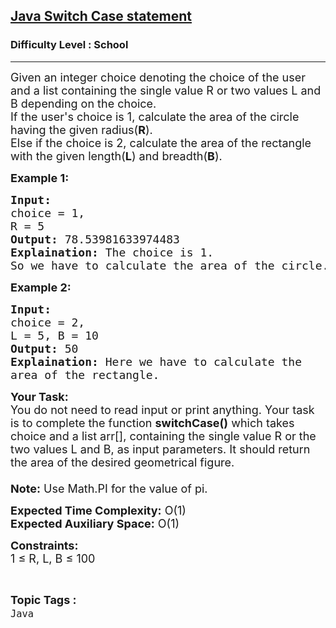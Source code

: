<h2><a href="https://www.geeksforgeeks.org/problems/java-switch-case-statement3529/1?page=1&category=Java&sortBy=submissions">Java Switch Case statement</a></h2><h3>Difficulty Level : School</h3><hr><div class="problems_problem_content__Xm_eO"><p><span style="font-size: 18px;">Given an integer choice denoting the choice of the user and a list&nbsp;containing the single value R or two values&nbsp;L and B depending on the choice.<br>If the user's choice is 1, calculate the area of the circle having the given radius(<strong>R</strong>). &nbsp;<br>Else if the choice is 2, calculate the area of the rectangle with the given length(<strong>L</strong>) and breadth(<strong>B</strong>).</span></p>
<p><strong><span style="font-size: 18px;">Example 1:</span></strong></p>
<pre><span style="font-size: 18px;"><strong>Input:</strong> 
choice = 1, 
R = 5
<strong>Output:</strong> 78.53981633974483
<strong>Explaination:</strong> The choice is 1. 
So we have to calculate the area of the circle.</span></pre>
<p><strong><span style="font-size: 18px;">Example 2:</span></strong></p>
<pre><span style="font-size: 18px;"><strong>Input:</strong> 
choice = 2, 
L = 5, B = 10
<strong>Output:</strong> 50
<strong>Explaination:</strong> Here we have to calculate the 
area of the rectangle.</span></pre>
<p><span style="font-size: 18px;"><strong>Your Task:</strong><br>You do not need to read input or print anything. Your task is to complete the function <strong>switchCase()</strong> which takes choice and a list arr[], containing the single value R or the two values L and B, as input parameters. It should return the area of the desired geometrical figure.<br><br><strong>Note:</strong> Use Math.PI for the value of pi.</span></p>
<p><span style="font-size: 18px;"><strong>Expected Time Complexity:</strong> O(1)<br><strong>Expected Auxiliary Space:</strong> O(1)</span></p>
<p><span style="font-size: 18px;"><strong>Constraints:</strong><br>1 ≤ R, L, B ≤ 100&nbsp;</span></p></div><br><p><span style=font-size:18px><strong>Topic Tags : </strong><br><code>Java</code>&nbsp;